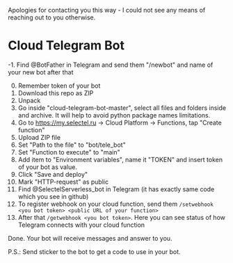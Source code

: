 Apologies for contacting you this way - I could not see any means of reaching out to you otherwise.

# Cloud Telegram Bot

-1. Find @BotFather in Telegram and send them "/newbot" and name of your new bot after that

0. Remember token of your bot
1. Download this repo as ZIP
2. Unpack
3. Go inside "cloud-telegram-bot-master", select all files and folders inside and archive. 
It will help to avoid python package names limitations.
4. Go to https://my.selectel.ru -> Cloud Platform -> Functions, tap "Create function"
5. Upload ZIP file 
6. Set "Path to the file" to "bot/tele_bot"
7. Set "Function to execute" to "main"
8. Add item to "Environment variables", name it "TOKEN" and insert token of your bot as value.
9. Click "Save and deploy"
10. Mark "HTTP-request" as public
11. Find @SelectelServerless_bot in Telegram (it has exactly same code which you see in github)
12. To register webhook on your cloud function, send them `/setwebhook <you bot token> <public URL of your function>`
13. After that `/getwebhook <you bot token>`. Here you can see status of how Telegram connects with your cloud function

Done. Your bot will receive messages and answer to you.

P.S.: Send sticker to the bot to get a code to use in your bot.
